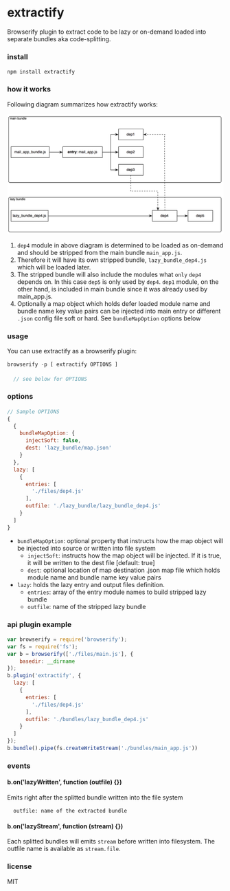 # extractify
Browserify plugin to extract code to be lazy or on-demand loaded into separate bundles aka code-splitting.

### install
```
npm install extractify
```

### how it works
Following diagram summarizes how extractify works:

![alt tag](diagram.png)

1. `dep4` module in above diagram is determined to be loaded as on-demand and should be stripped from the main bundle `main_app.js`.
2. Therefore it will have its own stripped bundle, `lazy_bundle_dep4.js` which will be loaded later.
3. The stripped bundle will also include the modules what `only` `dep4` depends on. In this case `dep5` is only used by `dep4`. `dep1` module, on the other hand, is included in main bundle since it was already used by main_app.js.
4. Optionally a map object which holds defer loaded module name and bundle name key value pairs can be injected into main entry or different `.json` config file soft or hard. See `bundleMapOption` options below


### usage
You can use extractify as a browserify plugin:
``` js
browserify -p [ extractify OPTIONS ]

  // see below for OPTIONS
```

### options
``` js
// Sample OPTIONS
{
  {
    bundleMapOption: {
      injectSoft: false,
      dest: 'lazy_bundle/map.json'
    }
  },
  lazy: [
    {
      entries: [
        './files/dep4.js'
      ],
      outfile: './lazy_bundle/lazy_bundle_dep4.js'
    }
  ]
}
```

- `bundleMapOption`: optional property that instructs how the map object will be injected into source or written into file system
  - `injectSoft`: instructs how the map object will be injected. If it is true, it will be written to the dest file  [default: true]
  - `dest`: optional location of map destination .json map file which holds module name and bundle name key value pairs
- `lazy`: holds the lazy entry and output files definition.
  - `entries`: array of the entry module names to build stripped lazy bundle
  - `outfile`: name of the stripped lazy bundle


### api plugin example
``` js
var browserify = require('browserify');
var fs = require('fs');
var b = browserify(['./files/main.js'], {
    basedir: __dirname
});
b.plugin('extractify', {
  lazy: [
    {
      entries: [
        './files/dep4.js'
      ],
      outfile: './bundles/lazy_bundle_dep4.js'
    }
  ]
});
b.bundle().pipe(fs.createWriteStream('./bundles/main_app.js'))

```

### events
#### b.on('lazyWritten', function (outfile) {})
Emits right after the splitted bundle written into the file system
```
  outfile: name of the extracted bundle
```

#### b.on('lazyStream', function (stream) {})
Each splitted bundles will emits `stream` before written into filesystem.
The outfile name is available as `stream.file`.

### license
MIT
